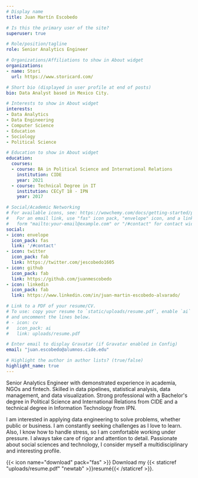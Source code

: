 ```yaml
---
# Display name
title: Juan Martín Escobedo

# Is this the primary user of the site?
superuser: true

# Role/position/tagline
role: Senior Analytics Engineer

# Organizations/Affiliations to show in About widget
organizations:
- name: Stori
  url: https://www.storicard.com/

# Short bio (displayed in user profile at end of posts)
bio: Data Analyst based in Mexico City.

# Interests to show in About widget
interests:
- Data Analytics
- Data Engineering
- Computer Science
- Education
- Sociology
- Political Science

# Education to show in About widget
education:
  courses:
  - course: BA in Political Science and International Relations
    institution: CIDE
    year: 2021
  - course: Technical Degree in IT
    institution: CECyT 18 - IPN
    year: 2017

# Social/Academic Networking
# For available icons, see: https://wowchemy.com/docs/getting-started/page-builder/#icons
#   For an email link, use "fas" icon pack, "envelope" icon, and a link in the
#   form "mailto:your-email@example.com" or "/#contact" for contact widget.
social:
- icon: envelope
  icon_pack: fas
  link: '/#contact'
- icon: twitter
  icon_pack: fab
  link: https://twitter.com/jescobedo1605
- icon: github
  icon_pack: fab
  link: https://github.com/juanmescobedo
- icon: linkedin
  icon_pack: fab
  link: https://www.linkedin.com/in/juan-martin-escobedo-alvarado/

# Link to a PDF of your resume/CV.
# To use: copy your resume to `static/uploads/resume.pdf`, enable `ai` icons in `params.toml`, 
# and uncomment the lines below.
# - icon: cv
#   icon_pack: ai
#   link: uploads/resume.pdf

# Enter email to display Gravatar (if Gravatar enabled in Config)
email: "juan.escobedo@alumnos.cide.edu"

# Highlight the author in author lists? (true/false)
highlight_name: true
---
```


Senior Analytics Engineer with demonstrated experience in academia, NGOs and fintech. Skilled in data pipelines, statistical analysis, data management, and data visualization. Strong professional with a Bachelor's degree in Political Science and International Relations from CIDE and a technical degree in Information Technology from IPN.

I am interested in applying data engineering to solve problems, whether public or business. I am constantly seeking challenges as I love to learn. Also, I know how to handle stress, so I am comfortable working under pressure. I always take care of rigor and attention to detail. Passionate about social sciences and technology, I consider myself a multidisciplinary and interesting profile.

{{< icon name="download" pack="fas" >}} Download my {{< staticref "uploads/resume.pdf" "newtab" >}}resumé{{< /staticref >}}.
